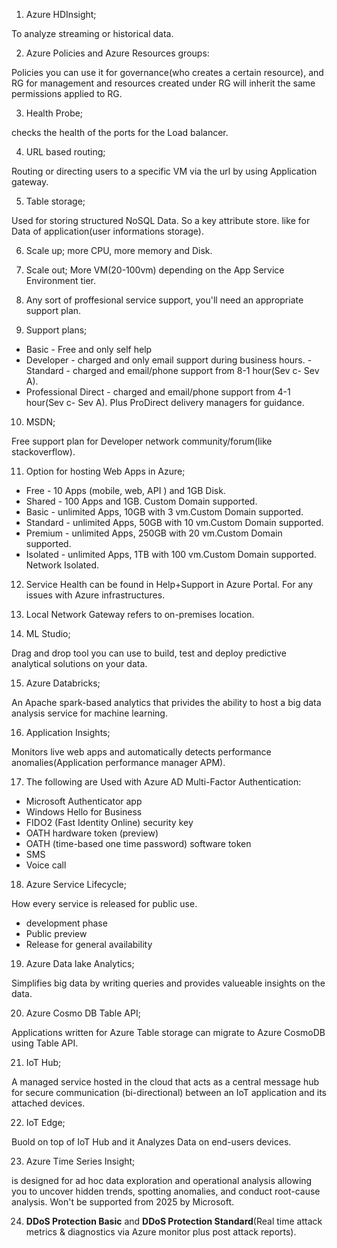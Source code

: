 1. Azure HDInsight;

To analyze streaming or historical data.

2. Azure Policies and Azure Resources groups:

Policies you can use it for governance(who creates a certain resource), and RG for management and  resources created under RG will inherit the same permissions applied to RG.

3. Health Probe;

 checks the health of the ports for the Load balancer.

 4. URL based routing;

 Routing or directing users to a specific VM via the url by using Application gateway.

 5. Table storage;

 Used for storing structured NoSQL Data. So a key attribute store. like for Data of application(user informations storage).

 6. Scale up; more CPU, more memory and Disk.

 7. Scale out; More VM(20-100vm) depending on the App Service Environment tier.

 8. Any sort of proffesional service support, you'll need an appropriate support plan.

 9. Support plans;

 - Basic - Free and only self help
 - Developer - charged and only email support during business hours.
 -Standard - charged and email/phone support from 8-1 hour(Sev c- Sev A).
 - Professional Direct - charged and email/phone support from 4-1 hour(Sev c- Sev A). Plus ProDirect delivery managers for guidance.

 10. MSDN;

 Free support plan for Developer network community/forum(like stackoverflow).

 11. Option for hosting Web Apps in Azure;

 - Free - 10 Apps (mobile, web, API ) and 1GB Disk.
 - Shared - 100 Apps and 1GB. Custom Domain supported.
 - Basic - unlimited Apps, 10GB with 3 vm.Custom Domain supported.
 - Standard - unlimited Apps, 50GB with 10 vm.Custom Domain supported.
 - Premium -  unlimited Apps, 250GB with 20 vm.Custom Domain supported.
 - Isolated -  unlimited Apps, 1TB with 100 vm.Custom Domain supported. Network Isolated.

 12. Service Health can be found in Help+Support in Azure Portal. For any issues with Azure infrastructures.

 13. Local Network Gateway refers to on-premises location.

 14. ML Studio; 

 Drag and drop tool you can use to build, test and deploy predictive analytical solutions on your data.

 15. Azure Databricks;

 An Apache spark-based analytics that privides the ability to host a big data analysis service for machine learning. 

16. Application Insights;

Monitors live web apps and automatically detects performance anomalies(Application performance manager APM).

17. The following are Used with Azure AD Multi-Factor Authentication:

- Microsoft Authenticator app
- Windows Hello for Business
- FIDO2 (Fast Identity Online) security key
- OATH hardware token (preview)
- OATH (time-based one time password) software token
- SMS
- Voice call

18. Azure Service Lifecycle;

How every service is released for public use.
- development phase
- Public preview
- Release for general availability 

19. Azure Data lake Analytics;

Simplifies big data by writing queries and provides valueable insights on the data.

20. Azure Cosmo DB Table API;

Applications written for Azure Table storage can migrate to Azure CosmoDB using Table API.

21. IoT Hub;

A managed service hosted in the cloud that acts as a central message hub for secure communication (bi-directional) between an IoT application and its attached devices. 

22. IoT Edge;

Buold on top of IoT Hub and it Analyzes Data on end-users devices.

23. Azure Time Series Insight;

is designed for ad hoc data exploration and operational analysis allowing you to uncover hidden trends, spotting anomalies, and conduct root-cause analysis. Won't be supported from 2025 by Microsoft.

24. **DDoS Protection Basic** and **DDoS Protection Standard**(Real time attack metrics & diagnostics via Azure monitor plus post attack reports).